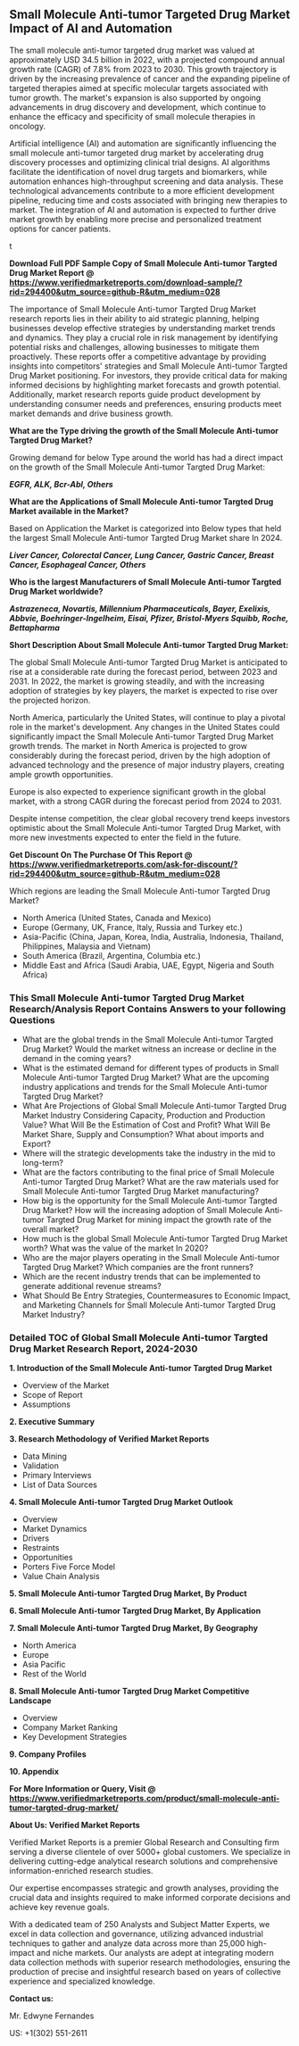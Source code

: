 <h2>Small Molecule Anti-tumor Targeted Drug Market Impact of AI and Automation</h2><p>The small molecule anti-tumor targeted drug market was valued at approximately USD 34.5 billion in 2022, with a projected compound annual growth rate (CAGR) of 7.8% from 2023 to 2030. This growth trajectory is driven by the increasing prevalence of cancer and the expanding pipeline of targeted therapies aimed at specific molecular targets associated with tumor growth. The market's expansion is also supported by ongoing advancements in drug discovery and development, which continue to enhance the efficacy and specificity of small molecule therapies in oncology.</p><p>Artificial intelligence (AI) and automation are significantly influencing the small molecule anti-tumor targeted drug market by accelerating drug discovery processes and optimizing clinical trial designs. AI algorithms facilitate the identification of novel drug targets and biomarkers, while automation enhances high-throughput screening and data analysis. These technological advancements contribute to a more efficient development pipeline, reducing time and costs associated with bringing new therapies to market. The integration of AI and automation is expected to further drive market growth by enabling more precise and personalized treatment options for cancer patients.</p>t</p><p id="" class=""><strong>Download Full PDF Sample Copy of Small Molecule Anti-tumor Targted Drug Market Report @ <a href="https://www.verifiedmarketreports.com/download-sample/?rid=294400&utm_source=github-R&utm_medium=028" target="_blank">https://www.verifiedmarketreports.com/download-sample/?rid=294400&utm_source=github-R&utm_medium=028</a></strong></p><p>The importance of&nbsp;Small Molecule Anti-tumor Targted Drug Market research reports lies in their ability to aid strategic planning, helping businesses develop effective strategies by understanding market trends and dynamics. They play a crucial role in risk management by identifying potential risks and challenges, allowing businesses to mitigate them proactively. These reports offer a competitive advantage by providing insights into competitors' strategies and Small Molecule Anti-tumor Targted Drug Market positioning. For investors, they provide critical data for making informed decisions by highlighting market forecasts and growth potential. Additionally, market research reports guide product development by understanding consumer needs and preferences, ensuring products meet market demands and drive business growth.</p><p><strong>What are the&nbsp;Type driving the growth of the Small Molecule Anti-tumor Targted Drug Market?</strong></p><p id="" class="">Growing demand for below Type around the world has had a direct impact on the growth of the Small Molecule Anti-tumor Targted Drug Market:</p><em><strong>EGFR, ALK, Bcr-Abl, Others</strong></em></p><strong>What are the&nbsp;Applications&nbsp;of Small Molecule Anti-tumor Targted Drug Market available in the Market?</strong></p><p id="" class="">Based on Application the Market is categorized into Below types that held the largest Small Molecule Anti-tumor Targted Drug Market share In 2024.</p><em><strong>Liver Cancer, Colorectal Cancer, Lung Cancer, Gastric Cancer, Breast Cancer, Esophageal Cancer, Others</strong></em></p><strong>Who is the largest Manufacturers of Small Molecule Anti-tumor Targted Drug Market worldwide?</strong></p><p><em><strong>Astrazeneca, Novartis, Millennium Pharmaceuticals, Bayer, Exelixis, Abbvie, Boehringer-Ingelheim, Eisai, Pfizer, Bristol-Myers Squibb, Roche, Bettapharma</strong></em></p><p id="" class=""><strong>Short Description About Small Molecule Anti-tumor Targted Drug Market:</strong></p><p>The global Small Molecule Anti-tumor Targted Drug Market is anticipated to rise at a considerable rate during the forecast period, between 2023 and 2031. In 2022, the market is growing steadily, and with the increasing adoption of strategies by key players, the market is expected to rise over the projected horizon.</p><p>North America, particularly the United States, will continue to play a pivotal role in the market's development. Any changes in the United States could significantly impact the Small Molecule Anti-tumor Targted Drug Market growth trends. The market in North America is projected to grow considerably during the forecast period, driven by the high adoption of advanced technology and the presence of major industry players, creating ample growth opportunities.</p><p>Europe is also expected to experience significant growth in the global market, with a strong CAGR during the forecast period from 2024 to 2031.</p><p>Despite intense competition, the clear global recovery trend keeps investors optimistic about the Small Molecule Anti-tumor Targted Drug Market, with more new investments expected to enter the field in the future.</p><p id="" class=""><strong>Get Discount On The Purchase Of This Report @ <a href="https://www.verifiedmarketreports.com/ask-for-discount/?rid=294400&utm_source=github-R&utm_medium=028" target="_blank">https://www.verifiedmarketreports.com/ask-for-discount/?rid=294400&utm_source=github-R&utm_medium=028</a></strong></p>Which regions are leading the Small Molecule Anti-tumor Targted Drug Market?</p><ul><li>North America (United States, Canada and Mexico)</li><li>Europe (Germany, UK, France, Italy, Russia and Turkey etc.)</li><li>Asia-Pacific (China, Japan, Korea, India, Australia, Indonesia, Thailand, Philippines, Malaysia and Vietnam)</li><li>South America (Brazil, Argentina, Columbia etc.)</li><li>Middle East and Africa (Saudi Arabia, UAE, Egypt, Nigeria and South Africa)</li></ul><h3 id="" class="">This Small Molecule Anti-tumor Targted Drug Market Research/Analysis Report Contains Answers to your following Questions</h3><ul><li>What are the global trends in the Small Molecule Anti-tumor Targted Drug Market? Would the market witness an increase or decline in the demand in the coming years?</li><li>What is the estimated demand for different types of products in Small Molecule Anti-tumor Targted Drug Market? What are the upcoming industry applications and trends for the Small Molecule Anti-tumor Targted Drug Market?</li><li>What Are Projections of Global Small Molecule Anti-tumor Targted Drug Market Industry Considering Capacity, Production and Production Value? What Will Be the Estimation of Cost and Profit? What Will Be Market Share, Supply and Consumption? What about imports and Export?</li><li>Where will the strategic developments take the industry in the mid to long-term?</li><li>What are the factors contributing to the final price of Small Molecule Anti-tumor Targted Drug Market? What are the raw materials used for Small Molecule Anti-tumor Targted Drug Market manufacturing?</li><li>How big is the opportunity for the Small Molecule Anti-tumor Targted Drug Market? How will the increasing adoption of Small Molecule Anti-tumor Targted Drug Market for mining impact the growth rate of the overall market?</li><li>How much is the global Small Molecule Anti-tumor Targted Drug Market worth? What was the value of the market In 2020?</li><li>Who are the major players operating in the Small Molecule Anti-tumor Targted Drug Market? Which companies are the front runners?</li><li>Which are the recent industry trends that can be implemented to generate additional revenue streams?</li><li>What Should Be Entry Strategies, Countermeasures to Economic Impact, and Marketing Channels for Small Molecule Anti-tumor Targted Drug Market Industry?</li></ul><h3 id="" class="">Detailed TOC of Global Small Molecule Anti-tumor Targted Drug Market Research Report, 2024-2030</h3><p id="" class=""><strong>1. Introduction of the Small Molecule Anti-tumor Targted Drug Market</strong></p><ul><li>Overview of the Market</li><li>Scope of Report</li><li>Assumptions</li></ul><p id="" class=""><strong>2. Executive Summary</strong></p><p id="" class=""><strong>3. Research Methodology of Verified Market Reports</strong></p><ul><li>Data Mining</li><li>Validation</li><li>Primary Interviews</li><li>List of Data Sources</li></ul><p id="" class=""><strong>4. Small Molecule Anti-tumor Targted Drug Market Outlook</strong></p><ul><li>Overview</li><li>Market Dynamics</li><li>Drivers</li><li>Restraints</li><li>Opportunities</li><li>Porters Five Force Model</li><li>Value Chain Analysis</li></ul><p id="" class=""><strong>5. Small Molecule Anti-tumor Targted Drug Market, By Product</strong></p><p id="" class=""><strong>6. Small Molecule Anti-tumor Targted Drug Market, By Application</strong></p><p id="" class=""><strong>7. Small Molecule Anti-tumor Targted Drug Market, By Geography</strong></p><ul><li>North America</li><li>Europe</li><li>Asia Pacific</li><li>Rest of the World</li></ul><p id="" class=""><strong>8. Small Molecule Anti-tumor Targted Drug Market Competitive Landscape</strong></p><ul><li>Overview</li><li>Company Market Ranking</li><li>Key Development Strategies</li></ul><p id="" class=""><strong>9. Company Profiles</strong></p><p id="" class=""><strong>10. Appendix</strong></p><p id="" class=""><strong>For More Information or Query, Visit @ <a href="https://www.verifiedmarketreports.com/product/small-molecule-anti-tumor-targted-drug-market/" target="_blank">https://www.verifiedmarketreports.com/product/small-molecule-anti-tumor-targted-drug-market/</a></strong></p><p id="" class=""><strong>About Us: Verified Market Reports</strong></p><p id="" class="">Verified Market Reports is a premier Global Research and Consulting firm serving a diverse clientele of over 5000+ global customers. We specialize in delivering cutting-edge analytical research solutions and comprehensive information-enriched research studies.</p><p id="" class="">Our expertise encompasses strategic and growth analyses, providing the crucial data and insights required to make informed corporate decisions and achieve key revenue goals.</p><p id="" class="">With a dedicated team of 250 Analysts and Subject Matter Experts, we excel in data collection and governance, utilizing advanced industrial techniques to gather and analyze data across more than 25,000 high-impact and niche markets. Our analysts are adept at integrating modern data collection methods with superior research methodologies, ensuring the production of precise and insightful research based on years of collective experience and specialized knowledge.</p><p id="" class=""><strong>Contact us:</strong></p><p id="" class="">Mr. Edwyne Fernandes</p><p id="" class="">US: +1(302) 551-2611</p>